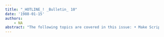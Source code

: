 ```yaml
---
title: "_HOTLINE_! _Bulletin_ 10"
date: '1988-01-15'
authors: 
    - NA
abstract: "The following topics are covered in this issue: • Make Script! • Porting CL files to Lyric • Preceding DEFxxx's with comments in SEdit • Long copyright strings • Advice replicated when loaded more than once • LOGOUT resets the TTY parameters • CL mapping functions"
---
```


